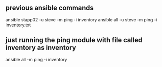 ## previous ansible commands
ansible stapp02 -u steve -m ping -i inventory
ansible all -u steve -m ping -i inventory.txt

## just running the ping module with file called inventory as inventory
ansible all -m ping -i inventory
